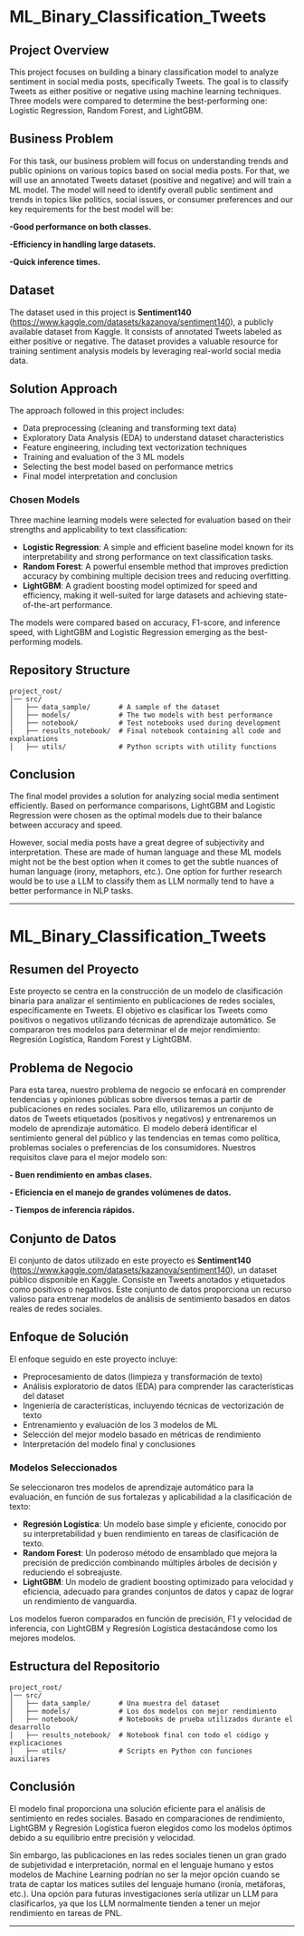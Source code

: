 # ML_Binary_Classification_Tweets

## Project Overview
This project focuses on building a binary classification model to analyze sentiment in social media posts, specifically Tweets. The goal is to classify Tweets as either positive or negative using machine learning techniques. Three models were compared to determine the best-performing one: Logistic Regression, Random Forest, and LightGBM.

## Business Problem
For this task, our business problem will focus on understanding trends and public opinions on various topics based on social media posts. For that, we will use an annotated Tweets dataset (positive and negative) and will train a ML model. The model will need to identify overall public sentiment and trends in topics like politics, social issues, or consumer preferences and our key requirements for the best model will be:

 **-Good performance on both classes.**

 **-Efficiency in handling large datasets.**

 **-Quick inference times.**

## Dataset
The dataset used in this project is **Sentiment140** (https://www.kaggle.com/datasets/kazanova/sentiment140), a publicly available dataset from Kaggle. It consists of annotated Tweets labeled as either positive or negative. The dataset provides a valuable resource for training sentiment analysis models by leveraging real-world social media data.

## Solution Approach
The approach followed in this project includes:
- Data preprocessing (cleaning and transforming text data)
- Exploratory Data Analysis (EDA) to understand dataset characteristics
- Feature engineering, including text vectorization techniques
- Training and evaluation of the 3 ML models
- Selecting the best model based on performance metrics
- Final model interpretation and conclusion

### Chosen Models
Three machine learning models were selected for evaluation based on their strengths and applicability to text classification:
- **Logistic Regression**: A simple and efficient baseline model known for its interpretability and strong performance on text classification tasks.
- **Random Forest**: A powerful ensemble method that improves prediction accuracy by combining multiple decision trees and reducing overfitting.
- **LightGBM**: A gradient boosting model optimized for speed and efficiency, making it well-suited for large datasets and achieving state-of-the-art performance.

The models were compared based on accuracy, F1-score, and inference speed, with LightGBM and Logistic Regression emerging as the best-performing models.

## Repository Structure
```
project_root/
│── src/
│   ├── data_sample/       # A sample of the dataset
│   ├── models/            # The two models with best performance
│   ├── notebook/          # Test notebooks used during development
│   ├── results_notebook/  # Final notebook containing all code and explanations
│   ├── utils/             # Python scripts with utility functions
```

## Conclusion
The final model provides a solution for analyzing social media sentiment efficiently. Based on performance comparisons, LightGBM and Logistic Regression were chosen as the optimal models due to their balance between accuracy and speed.

However, social media posts have a great degree of subjectivity and interpretation. These are made of human language and these ML models might not be the best option when it comes to get the subtle nuances of human language (irony, metaphors, etc.). One option for further research would be to use a LLM to classify them as LLM normally tend to have a better performance in NLP tasks. 

---
# ML_Binary_Classification_Tweets

## Resumen del Proyecto
Este proyecto se centra en la construcción de un modelo de clasificación binaria para analizar el sentimiento en publicaciones de redes sociales, específicamente en Tweets. El objetivo es clasificar los Tweets como positivos o negativos utilizando técnicas de aprendizaje automático. Se compararon tres modelos para determinar el de mejor rendimiento: Regresión Logística, Random Forest y LightGBM.

## Problema de Negocio
Para esta tarea, nuestro problema de negocio se enfocará en comprender tendencias y opiniones públicas sobre diversos temas a partir de publicaciones en redes sociales. Para ello, utilizaremos un conjunto de datos de Tweets etiquetados (positivos y negativos) y entrenaremos un modelo de aprendizaje automático. El modelo deberá identificar el sentimiento general del público y las tendencias en temas como política, problemas sociales o preferencias de los consumidores. Nuestros requisitos clave para el mejor modelo son:

 **- Buen rendimiento en ambas clases.**

 **- Eficiencia en el manejo de grandes volúmenes de datos.**

 **- Tiempos de inferencia rápidos.**

## Conjunto de Datos
El conjunto de datos utilizado en este proyecto es **Sentiment140** (https://www.kaggle.com/datasets/kazanova/sentiment140), un dataset público disponible en Kaggle. Consiste en Tweets anotados y etiquetados como positivos o negativos. Este conjunto de datos proporciona un recurso valioso para entrenar modelos de análisis de sentimiento basados en datos reales de redes sociales.

## Enfoque de Solución
El enfoque seguido en este proyecto incluye:
- Preprocesamiento de datos (limpieza y transformación de texto)
- Análisis exploratorio de datos (EDA) para comprender las características del dataset
- Ingeniería de características, incluyendo técnicas de vectorización de texto
- Entrenamiento y evaluación de los 3 modelos de ML
- Selección del mejor modelo basado en métricas de rendimiento
- Interpretación del modelo final y conclusiones

### Modelos Seleccionados
Se seleccionaron tres modelos de aprendizaje automático para la evaluación, en función de sus fortalezas y aplicabilidad a la clasificación de texto:
- **Regresión Logística**: Un modelo base simple y eficiente, conocido por su interpretabilidad y buen rendimiento en tareas de clasificación de texto.
- **Random Forest**: Un poderoso método de ensamblado que mejora la precisión de predicción combinando múltiples árboles de decisión y reduciendo el sobreajuste.
- **LightGBM**: Un modelo de gradient boosting optimizado para velocidad y eficiencia, adecuado para grandes conjuntos de datos y capaz de lograr un rendimiento de vanguardia.

Los modelos fueron comparados en función de precisión, F1 y velocidad de inferencia, con LightGBM y Regresión Logística destacándose como los mejores modelos.

## Estructura del Repositorio
```
project_root/
│── src/
│   ├── data_sample/       # Una muestra del dataset
│   ├── models/            # Los dos modelos con mejor rendimiento
│   ├── notebook/          # Notebooks de prueba utilizados durante el desarrollo
│   ├── results_notebook/  # Notebook final con todo el código y explicaciones
│   ├── utils/             # Scripts en Python con funciones auxiliares
```

## Conclusión
El modelo final proporciona una solución eficiente para el análisis de sentimiento en redes sociales. Basado en comparaciones de rendimiento, LightGBM y Regresión Logística fueron elegidos como los modelos óptimos debido a su equilibrio entre precisión y velocidad.

Sin embargo, las publicaciones en las redes sociales tienen un gran grado de subjetividad e interpretación, normal en el lenguaje humano y estos modelos de Machine Learning podrían no ser la mejor opción cuando se trata de captar los matices sutiles del lenguaje humano (ironía, metáforas, etc.). Una opción para futuras investigaciones sería utilizar un LLM para clasificarlos, ya que los LLM normalmente tienden a tener un mejor rendimiento en tareas de PNL. 

---


